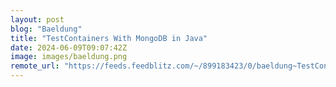 ```yaml
---
layout: post
blog: "Baeldung"
title: "TestContainers With MongoDB in Java"
date: 2024-06-09T09:07:42Z
image: images/baeldung.png
remote_url: "https://feeds.feedblitz.com/~/899183423/0/baeldung~TestContainers-With-MongoDB-in-Java"
---
```

